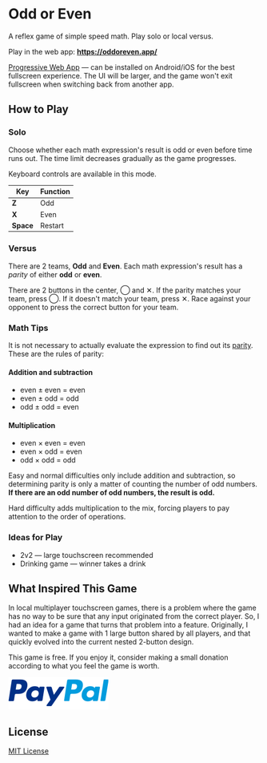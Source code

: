 # Odd or Even

A reflex game of simple speed math. Play solo or local versus.

Play in the web app: __https://oddoreven.app/__

[Progressive Web App](https://developers.google.com/web/progressive-web-apps) &mdash; can be installed on Android/iOS for the best fullscreen experience. The UI will be larger, and the game won't exit fullscreen when switching back from another app.

## How to Play

### Solo

Choose whether each math expression's result is odd or even before time runs out. The time limit decreases gradually as the game progresses.

Keyboard controls are available in this mode.

| Key | Function |
| --- | --- |
| __Z__ | Odd |
| __X__ | Even |
| __Space__ | Restart |

### Versus

There are 2 teams, __Odd__ and __Even__. Each math expression's result has a _parity_ of either __odd__ or __even__.

There are 2 buttons in the center, &#9711; and &#10005;. If the parity matches your team, press &#9711;. If it doesn't match your team, press &#10005;. Race against your opponent to press the correct button for your team.

### Math Tips

It is not necessary to actually evaluate the expression to find out its [parity](https://en.wikipedia.org/wiki/Parity_\(mathematics\)). These are the rules of parity:

#### Addition and subtraction

* even &pm; even = even
* even &pm; odd = odd
* odd &pm; odd = even

#### Multiplication

* even &times; even = even
* even &times; odd = even
* odd &times; odd = odd

Easy and normal difficulties only include addition and subtraction, so determining parity is only a matter of counting the number of odd numbers. __If there are an odd number of odd numbers, the result is odd.__

Hard difficulty adds multiplication to the mix, forcing players to pay attention to the order of operations.

### Ideas for Play

* 2v2 &mdash; large touchscreen recommended
* Drinking game &mdash; winner takes a drink

## What Inspired This Game

In local multiplayer touchscreen games, there is a problem where the game has no way to be sure that any input originated from the correct player. So, I had an idea for a game that turns that problem into a feature. Originally, I wanted to make a game with 1 large button shared by all players, and that quickly evolved into the current nested 2-button design.

This game is free. If you enjoy it, consider making a small donation according to what you feel the game is worth.

[![PayPal](images/paypal.svg)](https://paypal.me/joshuaptfan)

## License

[MIT License](https://joshuaptfan.mit-license.org/)
